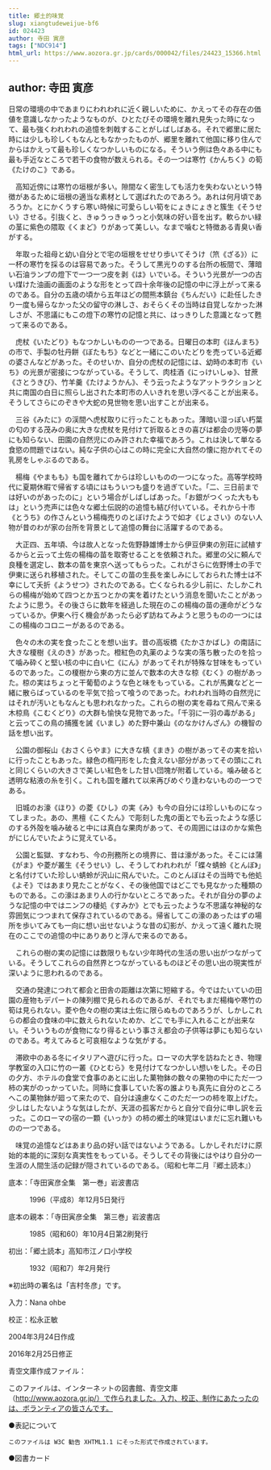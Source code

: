 ```yaml
---
title: 郷土的味覚
slug: xiangtudeweijue-bf6
id: 024423
author: 寺田 寅彦
tags: ["NDC914"]
html_url: https://www.aozora.gr.jp/cards/000042/files/24423_15366.html
---
```


## author: 寺田 寅彦

日常の環境の中であまりにわれわれに近く親しいために、かえってその存在の価値を意識しなかったようなものが、ひとたびその環境を離れ見失った時になって、最も強くわれわれの追憶を刺戟することがしばしばある。それで郷里に居た時には少しも珍しくもなんともなかったものが、郷里を離れて他国に移り住んでからはかえって最も珍しくなつかしいものになる。そういう例は色々ある中にも最も手近なところで若干の食物が数えられる。その一つは寒竹《かんちく》の筍《たけのこ》である。

　高知近傍には寒竹の垣根が多い。隙間なく密生しても活力を失わないという特徴があるために垣根の適当な素材として選ばれたのであろう。あれは何月頃であろうか。とにかくうすら寒い時候に可愛らしい筍をにょきにょきと簇生《そうせい》させる。引抜くと、きゅうっきゅうっと小気味の好い音を出す。軟らかい緑の茎に紫色の隈取《くまど》りがあって美しい。なまで噛むと特徴ある青臭い香がする。

　年取った祖母と幼い自分とで宅の垣根をせせり歩いてそうけ（笊《ざる》）に一杯の寒竹を採るのは容易であった。そうして黒光りのする台所の板間で、薄暗い石油ランプの燈下で一つ一つ皮を剥《は》いでいる。そういう光景が一つの古い煤けた油画の画面のような形をとって四十余年後の記憶の中に浮上がって来るのである。自分の五歳の頃から五年ほどの間熊本鎮台《ちんだい》に赴任したきり一度も帰らなかった父の留守の淋しさ、おそらくその当時は自覚しなかった淋しさが、不思議にもこの燈下の寒竹の記憶と共に、はっきりした意識となって甦って来るのである。

　虎杖《いたどり》もなつかしいものの一つである。日曜日の本町《ほんまち》の市で、手製の牡丹餅《ぼたもち》などと一緒にこのいたどりを売っている近郷の婆さんなどがあった。そのせいか、自分の虎杖の記憶には、幼時の本町市《いち》の光景が密接につながっている。そうして、肉桂酒《にっけいしゅ》、甘蔗《さとうきび》、竹羊羹《たけようかん》、そう云ったようなアットラクションと共に南国の白日に照らし出された本町市の人いきれを思い浮べることが出来る。そうしてさらにのぞきや大蛇の見世物を思い出すことが出来る。

　三谷《みたに》の渓間へ虎杖取りに行ったこともあった。薄暗い湿っぽい朽葉の匂のする茂みの奥に大きな虎杖を見付けて折取るときの喜びは都会の児等の夢にも知らない、田園の自然児にのみ許された幸福であろう。これは決して単なる食慾の問題ではない。純な子供の心はこの時に完全に大自然の懐に抱かれてその乳房をしゃぶるのである。

　楊梅《やまもも》も国を離れてからは珍しいものの一つになった。高等学校時代に夏期休暇で帰省する頃にはもういつも盛りを過ぎていた。「二、三日前までは好いのがあったのに」という場合がしばしばあった。「お銀がつくった大ももは」という売声には色々な郷土伝説的の追憶も結び付いている。それから十市《とうち》の作さんという楊梅売りのとぼけたようで如才《じょさい》のない人物が昔のわが家の台所を背景として追憶の舞台に活躍するのである。

　大正四、五年頃、今は故人となった佐野静雄博士から伊豆伊東の別荘に試植するからと云って土佐の楊梅の苗を取寄せることを依頼された。郷里の父に頼んで良種を選定し、数本の苗を東京へ送ってもらった。これがさらに佐野博士の手で伊東に送られ移植された。そしてこの苗の生長を楽しみにしておられた博士は不幸にして夭折《ようせつ》されたのである。亡くなられる少し前に、たしかこれらの楊梅が始めて四つとか五つとかの実を着けたという消息を聞いたことがあったように思う。その後さらに数年を経過した現在のこの楊梅の苗の運命がどうなっているか。伊東へ行く機会があったら必ず訪ねてみようと思うものの一つにはこの楊梅のコロニーがあるのである。

　色々の木の実を食ったことを想い出す。昔の高坂橋《たかさかばし》の南詰に大きな榎樹《えのき》があった。橙紅色の丸薬のような実の落ち散ったのを拾って噛み砕くと堅い核の中に白い仁《にん》があってそれが特殊な甘味をもっているのであった。この榎樹から東の方に並んで数本の大きな椋《むく》の樹があった。椋の実はちょっと干葡萄のような色と味をもっている。これが馬糞などと一緒に散らばっているのを平気で拾って喰うのであった。われわれ当時の自然児にはそれが汚いともなんとも思われなかった。これらの樹の実を尋ねて飛んで来る木椋鳥《こむくどり》の大群も愉快な見物であった。「千羽に一羽の毒がある」と云ってこの鳥の捕獲を誡《いまし》めた野中兼山《のなかけんざん》の機智の話を想い出す。

　公園の御桜山《おさくらやま》に大きな槙《まき》の樹があってその実を拾いに行ったこともあった。緑色の楕円形をした食えない部分があってその頭にこれと同じくらいの大きさで美しい紅色をした甘い団塊が附着している。噛み破ると透明な粘液の糸を引く。これも国を離れて以来再びめぐり逢わないものの一つである。

　旧城のお濠《ほり》の菱《ひし》の実《み》も今の自分には珍しいものになってしまった。あの、黒檀《こくたん》で彫刻した鬼の面とでも云ったような感じのする外殻を噛み破ると中には真白な果肉があって、その周囲にはほのかな紫色がにじんでいたように覚えている。

　公園と監獄、すなわち、今の刑務所との境界に、昔は濠があった。そこには蒲《がま》や菱が叢生《そうせい》し、そうしてわれわれが「蝶々蜻蛉《とんぼ》」と名付けていた珍しい蜻蛉が沢山に飛んでいた。このとんぼはその当時でも他処《よそ》ではあまり見たことがなく、その後他国ではどこでも見なかった種類のものである。この濠はあまり人の行かないところであった。それが自分の夢のような記憶の中ではニンフの棲処《すみか》とでも云ったような不思議な神秘的な雰囲気につつまれて保存されているのである。帰省してこの濠のあったはずの場所を歩いてみても一向に想い出せないような昔の幻影が、かえって遠く離れた現在のここでの追憶の中にありありと浮んで来るのである。

　これらの樹の実の記憶には数限りもない少年時代の生活の思い出がつながっている。そうしてこれらの自然界とつながっているものほどその思い出の現実性が深いように思われるのである。

　交通の発達につれて都会と田舎の距離は次第に短縮する。今ではたいていの田園の産物もデパートの陳列棚で見られるのであるが、それでもまだ楊梅や寒竹の筍は見られない。菱や色々の樹の実は土佐に限らぬものであろうが、しかしこれらの都会の食味の中に数えられないためか、どこでも手に入れることが出来ない。そういうものが食物になり得るという事さえ都会の子供等は夢にも知らないのである。考えてみると可哀相なような気がする。

　滞欧中のある冬にイタリアへ遊びに行った。ローマの大学を訪ねたとき、物理学教室の入口に竹の一叢《ひとむら》を見付けてなつかしい想いをした。その日の夕方、ホテルの食堂で食事のあとに出した菓物鉢の数々の果物の中にただ一つ柿の実がのっかっていた。同時に食事していた客の誰よりも真先に自分のところへこの菓物鉢が廻って来たので、自分は遠慮なくこのただ一つの柿を取上げた。少しはしたないような気はしたが、天涯の孤客だからと自分で自分に申し訳を云った。このローマの宿の一顆《いっか》の柿の郷土的味覚はいまだに忘れ難いものの一つである。

　味覚の追憶などはあまり品の好い話ではないようである。しかしそれだけに原始的本能的に深刻な真実性をもっている。そうしてその背後にはやはり自分の一生涯の人間生活の記録が隠されているのである。（昭和七年二月『郷土読本』）













底本：「寺田寅彦全集　第一巻」岩波書店

　　　1996（平成8）年12月5日発行

底本の親本：「寺田寅彦全集　第三巻」岩波書店

　　　1985（昭和60）年10月4日第2刷発行

初出：「郷土読本」高知市江ノ口小学校

　　　1932（昭和7）年2月発行

※初出時の署名は「吉村冬彦」です。

入力：Nana ohbe

校正：松永正敏

2004年3月24日作成

2016年2月25日修正

青空文庫作成ファイル：

このファイルは、インターネットの図書館、青空文庫（http://www.aozora.gr.jp/）で作られました。入力、校正、制作にあたったのは、ボランティアの皆さんです。











●表記について


	このファイルは W3C 勧告 XHTML1.1 にそった形式で作成されています。







●図書カード